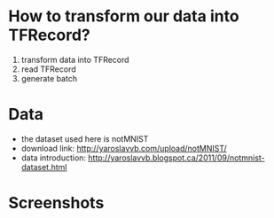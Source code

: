 # How to transform our data into TFRecord?
  1. transform data into TFRecord
  2. read TFRecord
  3. generate batch

  
# Data
  - the dataset used here is notMNIST
  - download link: http://yaroslavvb.com/upload/notMNIST/
  - data introduction: http://yaroslavvb.blogspot.ca/2011/09/notmnist-dataset.html
  
# Screenshots

